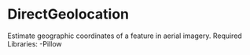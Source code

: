 # DirectGeolocation
Estimate geographic coordinates of a feature in aerial imagery.
Required Libraries: -Pillow
